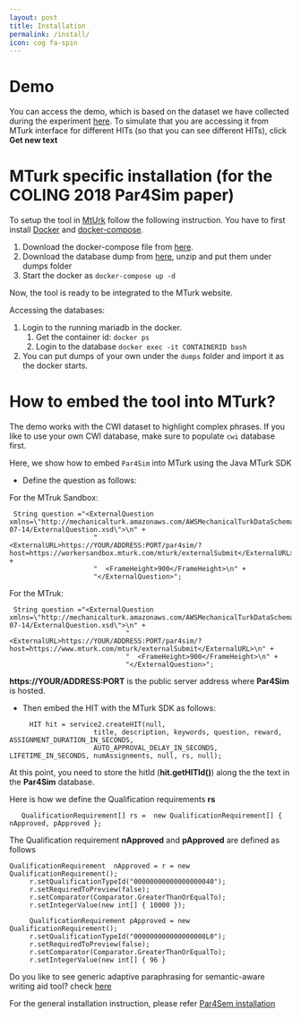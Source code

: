 ```yaml
---
layout: post
title: Installation
permalink: /install/
icon: cog fa-spin
---
```


Demo
===
You can access the demo, which is based on the dataset we have collected during the experiment [here](https://ltmaggie.informatik.uni-hamburg.de/par4sim/).
To simulate that you are accessing it from MTurk interface for different HITs (so that you can see different HITs), click **Get new text**


MTurk specific installation (for the **COLING 2018 Par4Sim** paper)
===


To setup the tool in [MtUrk](https://www.mturk.com/) follow the following instruction. You have to first install [Docker](https://docs.docker.com/install/) and [docker-compose](https://docs.docker.com/compose/install/).

1. Download the docker-compose file from [here](https://github.com/uhh-lt/par4sem/blob/par4sim/docker-compose.yml).
1. Download the database dump from [here](http://ltdata1.informatik.uni-hamburg.de/par4sem/database/alldbs.tar.gz), unzip and put them under dumps folder
1. Start the docker as ``docker-compose up -d``

Now, the tool is ready to be integrated to the MTurk website.

Accessing the databases:

1. Login to the running mariadb in the docker.
   1. Get the container id: ``docker ps``
   1. Login to the database ``docker exec -it CONTAINERID bash``
1. You can put dumps of your own under the ``dumps`` folder and import it as the docker starts.


How to embed the tool into MTurk?
===
The demo works with the CWI dataset to highlight complex phrases. If you like to use your own CWI database, make sure to populate `cwi` database first.

Here, we show how to embed `Par4Sim` into MTurk using the Java MTurk SDK

* Define the question as follows:

For the MTruk Sandbox:
```
 String question ="<ExternalQuestion xmlns=\"http://mechanicalturk.amazonaws.com/AWSMechanicalTurkDataSchemas/2006-07-14/ExternalQuestion.xsd\">\n" + 
			         "  <ExternalURL>https://YOUR/ADDRESS:PORT/par4sim/?host=https://workersandbox.mturk.com/mturk/externalSubmit</ExternalURL>\n" + 
			         "  <FrameHeight>900</FrameHeight>\n" + 
			         "</ExternalQuestion>"; 
```
For the  MTruk:

```
 String question ="<ExternalQuestion xmlns=\"http://mechanicalturk.amazonaws.com/AWSMechanicalTurkDataSchemas/2006-07-14/ExternalQuestion.xsd\">\n" + 
		                     "  <ExternalURL>https://YOUR/ADDRESS:PORT/par4sim/?host=https://www.mturk.com/mturk/externalSubmit</ExternalURL>\n" + 
		                     "  <FrameHeight>900</FrameHeight>\n" + 
		                     "</ExternalQuestion>";

```

**https://YOUR/ADDRESS:PORT** is the public server address where **Par4Sim** is hosted.

* Then embed the HIT with the MTurk SDK as follows:

```
     HIT hit = service2.createHIT(null,
	                 title, description, keywords, question, reward, ASSIGNMENT_DURATION_IN_SECONDS,
	                 AUTO_APPROVAL_DELAY_IN_SECONDS, LIFETIME_IN_SECONDS, numAssignments, null, rs, null);
```

At this point, you need to store the hitId (**hit.getHITId()**) along the the text in the **Par4Sim** database.


Here is how we define the Qualification requirements **rs**

```
   QualificationRequirement[] rs =  new QualificationRequirement[] { nApproved, pApproved };

   ```

   The Qualification requirement **nApproved** and **pApproved** are defined as follows

   ```
 QualificationRequirement  nApproved = r = new QualificationRequirement();
		r.setQualificationTypeId("00000000000000000040");
		r.setRequiredToPreview(false);
		r.setComparator(Comparator.GreaterThanOrEqualTo);
		r.setIntegerValue(new int[] { 10000 });

		QualificationRequirement pApproved = new QualificationRequirement();
		r.setQualificationTypeId("000000000000000000L0");
		r.setRequiredToPreview(false);
		r.setComparator(Comparator.GreaterThanOrEqualTo);
		r.setIntegerValue(new int[] { 96 }

   ```

 Do you like to see generic adaptive paraphrasing for semantic-aware writing aid tool? check [here](https://uhh-lt.github.io/par4sem/)

For the general installation instruction, please refer [Par4Sem installation](https://uhh-lt.github.io/par4sem/install/)

